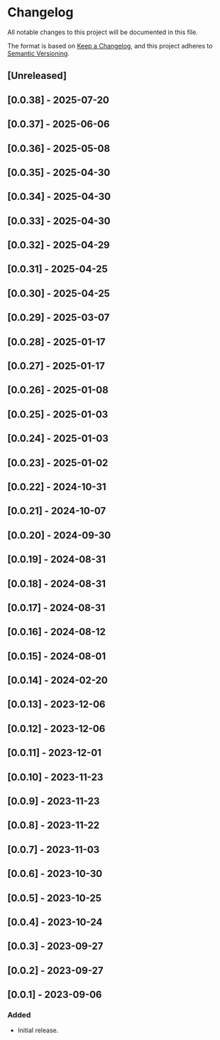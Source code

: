 # Changelog

All notable changes to this project will be documented in this file.

The format is based on [Keep a Changelog](https://keepachangelog.com/en/1.0.0/),
and this project adheres to [Semantic Versioning](https://semver.org/spec/v2.0.0.html).

## [Unreleased]

## [0.0.38] - 2025-07-20

## [0.0.37] - 2025-06-06

## [0.0.36] - 2025-05-08

## [0.0.35] - 2025-04-30

## [0.0.34] - 2025-04-30

## [0.0.33] - 2025-04-30

## [0.0.32] - 2025-04-29

## [0.0.31] - 2025-04-25

## [0.0.30] - 2025-04-25

## [0.0.29] - 2025-03-07

## [0.0.28] - 2025-01-17

## [0.0.27] - 2025-01-17

## [0.0.26] - 2025-01-08

## [0.0.25] - 2025-01-03

## [0.0.24] - 2025-01-03

## [0.0.23] - 2025-01-02

## [0.0.22] - 2024-10-31

## [0.0.21] - 2024-10-07

## [0.0.20] - 2024-09-30

## [0.0.19] - 2024-08-31

## [0.0.18] - 2024-08-31

## [0.0.17] - 2024-08-31

## [0.0.16] - 2024-08-12

## [0.0.15] - 2024-08-01

## [0.0.14] - 2024-02-20

## [0.0.13] - 2023-12-06

## [0.0.12] - 2023-12-06

## [0.0.11] - 2023-12-01

## [0.0.10] - 2023-11-23

## [0.0.9] - 2023-11-23

## [0.0.8] - 2023-11-22

## [0.0.7] - 2023-11-03

## [0.0.6] - 2023-10-30

## [0.0.5] - 2023-10-25

## [0.0.4] - 2023-10-24

## [0.0.3] - 2023-09-27

## [0.0.2] - 2023-09-27

## [0.0.1] - 2023-09-06

### Added
- Initial release.
